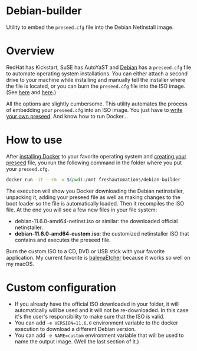 # Debian-builder
Utility to embed the `preseed.cfg` file into the Debian NetInstall image.

# Overview
RedHat has Kickstart, SuSE has AutoYaST and [Debian](https://wiki.debian.org/AutomatedInstallation) has a `preseed.cfg`
file to automate operating system installations. You can either attach a second drive to your machine while installing
and manually tell the installer where the file is located, or you can burn the `preseed.cfg` file into the ISO image.
(See [here](https://www.debian.org/releases/stable/i386/apb.en.html) and [here](https://wiki.debian.org/DebianInstaller/Preseed#Preseeding_methods).)

All the options are slightly cumbersome. This utility automates the process of embedding your `preseed.cfg` into an ISO image.
You just have to [write your own preseed](https://wiki.debian.org/DebianInstaller/Preseed#Default_preseed_files). And
know how to run Docker...

# How to use
After [installing Docker](https://docs.docker.com/desktop/) to your favorite operating system and
[creating your preseed](https://wiki.debian.org/DebianInstaller/Preseed#Default_preseed_files) file, you run the following
command in the folder where you put your `preseed.cfg`.
```bash
docker run -it --rm -v $(pwd):/mnt freshautomations/debian-builder
```
The execution will show you Docker downloading the Debian netinstaller, unpacking it, adding your preseed file as well
as making changes to the boot loader so the file is automatically loaded. Then it recompiles the ISO file. At the end
you will see a few new files in your file system:
* debian-11.6.0-amd64-netinst.iso or similar: the downloaded official netinstaller.
* **debian-11.6.0-amd64-custom.iso**: the customized netinstaller ISO that contains and executes the preseed file.

Burn the custom ISO to a CD, DVD or USB stick with your favorite application. My current favorite is [balenaEtcher](https://www.balena.io/etcher)
because it works so well on my macOS.

# Custom configuration
* If you already have the official ISO downloaded in your folder, it will automatically will be used and it will not be re-downloaded.
In this case it's the user's responsibility to make sure that the ISO is valid.
* You can add `-e VERSION=11.6.0` environment variable to the docker execution to download a different Debian version.
* You can add `-e NAME=custom` environment variable that will be used to name the output image. (Well the last section of it.)
